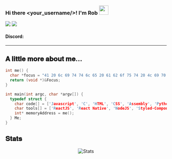 ### Hi there <your_username/>! I'm Rob <img src="https://github.com/TheDudeThatCode/TheDudeThatCode/blob/master/Assets/Hi.gif" width="29px">
<p>
  <img src="https://img.shields.io/badge/Offensive%20Security-141321?style=flat-square&logo=Red-Hat"/>
  <img src="https://img.shields.io/badge/Programmer-141321?style=flat-square&logo=hack-the-box"/>
</p>

<h4>
Discord:
</h4>

-------

<h2>𝐀 𝐥𝐢𝐭𝐭𝐥𝐞 𝐦𝐨𝐫𝐞 𝐚𝐛𝐨𝐮𝐭 𝐦𝐞...</h2>

```c
int me() {
  char *focus = "41 20 6c 69 74 74 6c 65 20 61 62 6f 75 74 20 4c 69 70 65";
  return (void *)&Focus;
}

int main(int argc, char *argv[]) {
  typedef struct {
    char code[] = ['Javascript', 'C', 'HTML', 'CSS', 'Assembly', 'Python', 'Java', 'C Sharp', 'C++', 'Typescript'];
    char tools[] = ['ReactJS', 'React Native', 'NodeJS', 'Styled-Components', 'Docker', 'Socket.io'];
    int* memoryAddress = me();
  } Me;
}
```

<h2>𝐒𝐭𝐚𝐭𝐬</h2>

<p align="center">
<img src="https://github-readme-stats.vercel.app/api?username=R0bSpy&show_icons=true&theme=shades-of-purple&bg_color=1C00ff00&hide_border=true" alt="Stats"/>
</p>
<br />
